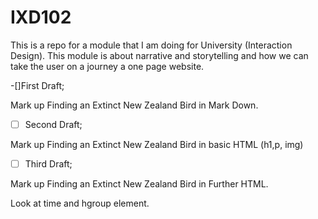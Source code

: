 # IXD102
This is a repo for a module that I am doing for University (Interaction Design). This module is about narrative and storytelling and how we can take the user on a journey a one page website. 

-[]First Draft;

Mark up Finding an Extinct New Zealand Bird in Mark Down.

-[ ] Second Draft;

Mark up Finding an Extinct New Zealand Bird in basic HTML (h1,p, img)

-[ ] Third Draft;

Mark up Finding an Extinct New Zealand Bird in Further HTML.

Look at time and hgroup element.
